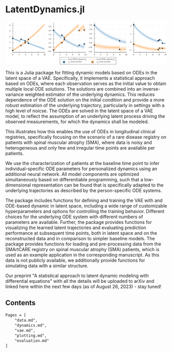 # LatentDynamics.jl

![](assets/repo_intro_simulation.jpg)

This is a Julia package for fitting dynamic models based on ODEs in the latent space of a VAE. Specifically, it implements a statistical approach based on ODEs, where each observation serves as the initial value to obtain multiple local ODE solutions. The solutions are combined into an inverse-variance weighted estimator of the underlying dynamics. This reduces dependence of the ODE solution on the initial condition and provide a more robust estimation of the underlying trajectory, particularly in settings with a high level of noicse. 
The ODEs are solved in the latent space of a VAE model, to reflect the assumption of an underlying latent process driving the observed measurements, for which the dynamics shall be modeled. 

This illustrates how this enables the use of ODEs in longitudinal clinical registries, specifically focusing on the scenario of a rare disease registry on patients with spinal muscular atrophy (SMA), where data is noisy and heterogeneous and only few and irregular time points are available per patients. 

We use the characterization of patients at the baseline time point to infer individual-specific ODE parameters for personalized dynamics using an additional neural network. All model components are optimized simultaneously based on differentiable programming, such that a low-dimensional representation can be found that is specifically adapted to the underlying trajectories as described by the person-specific ODE systems.

The package includes functions for defining and training the VAE with and ODE-based dynamic in latent space, including a wide range of customizable hyperparameters and options for controlling the training behavior. Different choices for the underlying ODE system with different numbers of parameters are available. Further, the package provides functions for visualizing the learned latent trajectories and evaluating prediction performance at subsequent time points, both in latent space and on the reconstructed data and in comparison to simpler baseline models. The package provides functions for loading and pre-processing data from the SMArtCARE registry on spinal muscular atrophy (SMA) patients, which is used as an example application in the corresponding manuscript. As this data is not publicly available, we additionally provide functions for simulating data with a similar structure. 

Our preprint "A statistical approach to latent dynamic modeling with differential equations" with all the details will be uploaded to arXiv and linked here within the next few days (as of August 26, 2023) - stay tuned!

## Contents

```@contents 
Pages = [
    "data.md", 
    "dynamics.md",
    "vae.md", 
    "plotting.md", 
    "evaluation.md"
]
```
